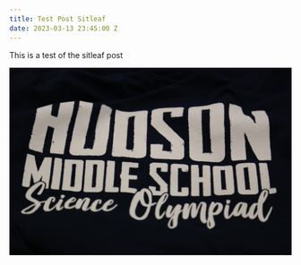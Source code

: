 ```yaml
---
title: Test Post Sitleaf
date: 2023-03-13 23:45:00 Z
---
```


This is a test of the sitleaf post

![logo.JPG](/uploads/album/logo.JPG)